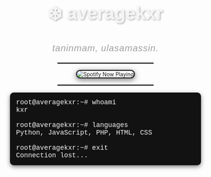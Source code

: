 <h1 align="center" style="font-family: 'Arial', sans-serif; color: #F5F5F5; font-size: 3rem; text-shadow: 2px 2px 4px rgba(0, 0, 0, 0.3);">❄️ averagekxr</h1>

<p align="center" style="font-family: 'Arial', sans-serif; color: #A0A0A0; font-style: italic; font-size: 1.5rem; letter-spacing: 1px;">
  <i> taninmam, ulasamassin. </i>
</p>

<hr style="border: 1px solid #333; width: 50%; margin: 1rem auto;">

<p align="center">
  <img src="https://spotify-github-profile.kittinanx.com/api/view?uid=31hnazkrua7zm4txgwbq7umcxyfy&cover_image=true&theme=novatorem&show_offline=false&background_color=121212&interchange=false" alt="Spotify Now Playing" style="border-radius: 15px; border: 3px solid #333; box-shadow: 0px 4px 15px rgba(0, 0, 0, 0.5);">
</p>

<hr style="border: 1px solid #333; width: 50%; margin: 1rem auto;">

<pre style="background-color: #121212; color: #F5F5F5; padding: 1rem; border-radius: 10px; font-family: 'Courier New', Courier, monospace; font-size: 1.1rem; box-shadow: 0px 4px 12px rgba(0, 0, 0, 0.5);">
root@averagekxr:~# whoami
kxr

root@averagekxr:~# languages
Python, JavaScript, PHP, HTML, CSS

root@averagekxr:~# exit
Connection lost...
</pre>
